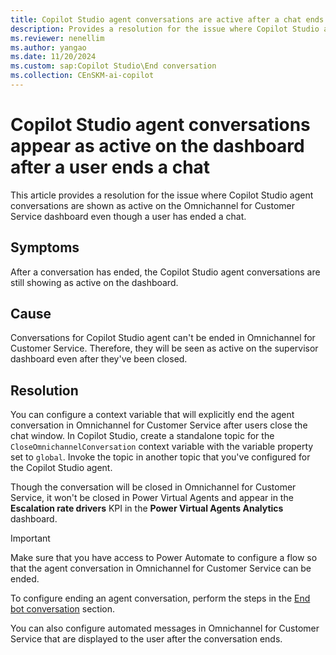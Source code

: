 ```yaml
---
title: Copilot Studio agent conversations are active after a chat ends
description: Provides a resolution for the issue where Copilot Studio agent conversations remain active on the Omnichannel for Customer Service dashboard after a user ends a chat.
ms.reviewer: nenellim
ms.author: yangao
ms.date: 11/20/2024
ms.custom: sap:Copilot Studio\End conversation
ms.collection: CEnSKM-ai-copilot
---
```

# Copilot Studio agent conversations appear as active on the dashboard after a user ends a chat

This article provides a resolution for the issue where Copilot Studio agent conversations are shown as active on the Omnichannel for Customer Service dashboard even though a user has ended a chat.

## Symptoms

After a conversation has ended, the Copilot Studio agent conversations are still showing as active on the dashboard.

## Cause

Conversations for Copilot Studio agent can't be ended in Omnichannel for Customer Service. Therefore, they will be seen as active on the supervisor dashboard even after they've been closed.

## Resolution

You can configure a context variable that will explicitly end the agent conversation in Omnichannel for Customer Service after users close the chat window. In Copilot Studio, create a standalone topic for the `CloseOmnichannelConversation` context variable with the variable property set to `global`. Invoke the topic in another topic that you've configured for the Copilot Studio agent.

Though the conversation will be closed in Omnichannel for Customer Service, it won't be closed in Power Virtual Agents and appear in the **Escalation rate drivers** KPI in the **Power Virtual Agents Analytics** dashboard.

> [!IMPORTANT]
> Make sure that you have access to Power Automate to configure a flow so that the agent conversation in Omnichannel for Customer Service can be ended.

To configure ending an agent conversation, perform the steps in the [End bot conversation](/dynamics365/customer-service/administer/configure-bot-virtual-agent) section.

You can also configure automated messages in Omnichannel for Customer Service that are displayed to the user after the conversation ends.
